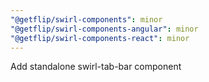 ```yaml
---
"@getflip/swirl-components": minor
"@getflip/swirl-components-angular": minor
"@getflip/swirl-components-react": minor
---
```


Add standalone swirl-tab-bar component
